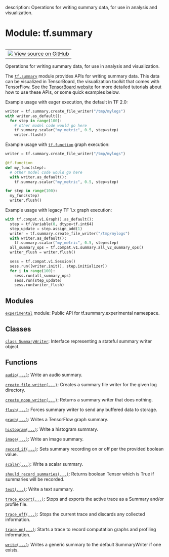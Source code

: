 description: Operations for writing summary data, for use in analysis and visualization.

<div itemscope itemtype="http://developers.google.com/ReferenceObject">
<meta itemprop="name" content="tf.summary" />
<meta itemprop="path" content="Stable" />
</div>

# Module: tf.summary

<!-- Insert buttons and diff -->

<table class="tfo-notebook-buttons tfo-api nocontent" align="left">
<td>
  <a target="_blank" href="https://github.com/tensorflow/tensorboard/tree/2.7.0/tensorboard/summary/_tf/summary/__init__.py">
    <img src="https://www.tensorflow.org/images/GitHub-Mark-32px.png" />
    View source on GitHub
  </a>
</td>
</table>



Operations for writing summary data, for use in analysis and visualization.


The <a href="../tf/summary.md"><code>tf.summary</code></a> module provides APIs for writing summary data. This data can be
visualized in TensorBoard, the visualization toolkit that comes with TensorFlow.
See the [TensorBoard website](https://www.tensorflow.org/tensorboard) for more
detailed tutorials about how to use these APIs, or some quick examples below.

Example usage with eager execution, the default in TF 2.0:

```python
writer = tf.summary.create_file_writer("/tmp/mylogs")
with writer.as_default():
  for step in range(100):
    # other model code would go here
    tf.summary.scalar("my_metric", 0.5, step=step)
    writer.flush()
```

Example usage with <a href="../tf/function.md"><code>tf.function</code></a> graph execution:

```python
writer = tf.summary.create_file_writer("/tmp/mylogs")

@tf.function
def my_func(step):
  # other model code would go here
  with writer.as_default():
    tf.summary.scalar("my_metric", 0.5, step=step)

for step in range(100):
  my_func(step)
  writer.flush()
```

Example usage with legacy TF 1.x graph execution:

```python
with tf.compat.v1.Graph().as_default():
  step = tf.Variable(0, dtype=tf.int64)
  step_update = step.assign_add(1)
  writer = tf.summary.create_file_writer("/tmp/mylogs")
  with writer.as_default():
    tf.summary.scalar("my_metric", 0.5, step=step)
  all_summary_ops = tf.compat.v1.summary.all_v2_summary_ops()
  writer_flush = writer.flush()

  sess = tf.compat.v1.Session()
  sess.run([writer.init(), step.initializer])
  for i in range(100):
    sess.run(all_summary_ops)
    sess.run(step_update)
    sess.run(writer_flush)
```

## Modules

[`experimental`](../tf/summary/experimental.md) module: Public API for tf.summary.experimental namespace.

## Classes

[`class SummaryWriter`](../tf/summary/SummaryWriter.md): Interface representing a stateful summary writer object.

## Functions

[`audio(...)`](../tf/summary/audio.md): Write an audio summary.

[`create_file_writer(...)`](../tf/summary/create_file_writer.md): Creates a summary file writer for the given log directory.

[`create_noop_writer(...)`](../tf/summary/create_noop_writer.md): Returns a summary writer that does nothing.

[`flush(...)`](../tf/summary/flush.md): Forces summary writer to send any buffered data to storage.

[`graph(...)`](../tf/summary/graph.md): Writes a TensorFlow graph summary.

[`histogram(...)`](../tf/summary/histogram.md): Write a histogram summary.

[`image(...)`](../tf/summary/image.md): Write an image summary.

[`record_if(...)`](../tf/summary/record_if.md): Sets summary recording on or off per the provided boolean value.

[`scalar(...)`](../tf/summary/scalar.md): Write a scalar summary.

[`should_record_summaries(...)`](../tf/summary/should_record_summaries.md): Returns boolean Tensor which is True if summaries will be recorded.

[`text(...)`](../tf/summary/text.md): Write a text summary.

[`trace_export(...)`](../tf/summary/trace_export.md): Stops and exports the active trace as a Summary and/or profile file.

[`trace_off(...)`](../tf/summary/trace_off.md): Stops the current trace and discards any collected information.

[`trace_on(...)`](../tf/summary/trace_on.md): Starts a trace to record computation graphs and profiling information.

[`write(...)`](../tf/summary/write.md): Writes a generic summary to the default SummaryWriter if one exists.

